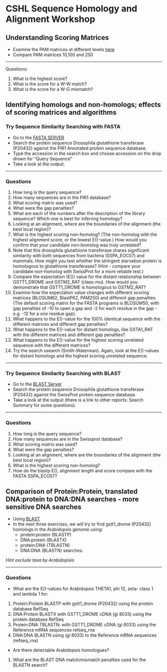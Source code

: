 # CSHL Sequence Homology and Alignment Workshop
 
## Understanding Scoring Matrices
 
- Examine the PAM matrices at different levels [here](http://www.bioinformatics.nl/tools/pam.html)
- Compare PAM matrices 10,100 and 250

---
Questions:

1.	What is the highest score?
2.	What is the score for a W-W match?
3.	What is the score for a W-G mismatch?

## Identifying homologs and non-homologs; effects of scoring matrices and algorithms 

### Try Sequence Similarity Searching with FASTA 

- Go to the [FASTA SERVER](fasta.bioch.virginia.edu)
- Search the protein sequence Drosophila glutathione transferase (P20432) against the PIR1 Annotated protein sequence database.  
- Type the accession in the search box and choose accession on the drop drown for “Query Sequence”
- Take a look at the output. 

--- 

### Questions

1. How long is the query sequence? 
2. How many sequences are in the PIR1 database? 
3. What scoring matrix was used? 
4. What were the gap penalties? 
5. What are each of the numbers after the description of the library sequence? Which one is best for inferring homology? 
6. Looking at an alignment, where are the boundaries of the alignment (the best local region)? 
7. What is the highest scoring non-homolog? (The non-homolog with the highest alignment score, or the lowest E()-value.) How would you confirm that your candidate non-homolog was truly unrelated? 
8. Note that this drosophila glutathione transferase shares significant similarity with both sequences from bacteria (SSPA_EOC57) and mammals. How might you test whether the stringent starvation protein is homologous to glutathione transferases? (Hint - compare your candidate non-homolog with SwissProt for a more reliable test.) 
9. Compare the expectation (E()) value for the distant relationship between GSTT1_DROME and GSTM2_RAT (class-mu). How would you demonstrate that GSTT1_DROME is homologous to GSTM2_RAT? 
10. Examine how the expectation value changes with different scoring matrices (BLOSUM62, BlastP62, PAM250) and different gap penalties. (The default scoring matrix for the FASTA programs is BLOSUM50, with gap penalties of -10 to open a gap and -2 for each residue in the gap - e.g. -12 for a one residue gap). 
11. What happens to the E()-value for the 100% identical sequence with the different matrices and different gap penalties? 
12. What happens to the E()-value for distant homologs, like GSTA1_RAT with the different matrices and different gap penalties? 
13. What happens to the E()-value for the highest scoring unrelated sequence with the different matrices? 
14. Try the search ssearch (Smith-Waterman). Again, look at the E()-values for distant homologs and the highest scoring unrelated sequence. 

--- 

### Try Sequence Similarity Searching with BLAST
- Go to the [BLAST Server](http://blast.ncbi.nlm.nih.gov)
- Search the protein sequence Drosophila glutathione transferase (P20432) against the SwissProt protein sequence database.
- Take a look at the output (there is a link to other reports: Search Summary for some questions). 

--- 

### Questions

1.	How long is the query sequence? 
2.	How many sequences are in the Swissprot database? 
3.	What scoring matrix was used? 
4.	What were the gap penalties? 
5.	Looking at an alignment, where are the boundaries of the alignment (the best local region)? 
6.	What is the highest scoring non-homolog? 
7.	How do the blastp E(), alignment length and score compare with the FASTA SSPA_ECO57?

## Comparison of Protein:Protein, translated DNA:protein to DNA:DNA searches - more sensitive DNA searches
 
- Using [BLAST](http://blast.ncbi.nlm.nih.gov/)
- In the next three exercises, we will try to find gstt1_drome (P20432) homologs in the Arabidopsis genome using:
  - protein:protein (BLASTP)
  - DNA:protein (BLASTX)
  - protein:DNA (TBLASTN)
  - DNA:DNA (BLASTN) searches. 

*Hint exclude taxa by Arabidopisis*

--- 

### Questions

- What are the E()-values for Arabidopsis THETA1, phi 12, zeta- class 1 and lambda 1 for:
1. Protein:Protein BLASTP with gstt1_drome (P20432) using the protein database RefSeq
2. DNA:Protein BLASTX with GSTT1_DROME cDNA (gi 8033) using the protein database RefSeq
3. Protein:DNA TBLASTN: with GSTT1_DROME cDNA (gi 8033) using the Reference mRNA sequences refseq_rna
4. DNA:DNA BLASTN using (gi 8033) to the Reference mRNA sequences (refseq_rna)
- Are there detectable Arabidopsis homologues? 
1.	What are the BLAST DNA match/mismatch penalties used for the BLASTN search? 
